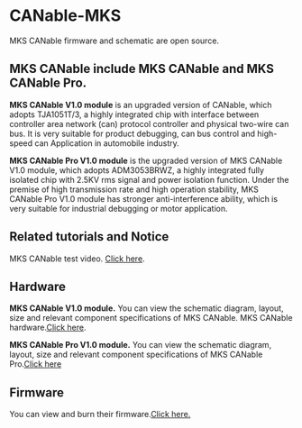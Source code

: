 # CANable-MKS
MKS CANable firmware and schematic are open source.

## MKS CANable include MKS CANable and MKS CANable Pro.
**MKS CANable V1.0 module** is an upgraded version of CANable, which adopts TJA1051T/3, a highly integrated chip with interface between controller area network (can) protocol controller and physical two-wire can bus. It is very suitable for product debugging, can bus control and high-speed can Application in automobile industry.

**MKS CANable Pro V1.0 module** is the upgraded version of MKS CANable V1.0 module, which adopts ADM3053BRWZ, a highly integrated fully isolated chip with 2.5KV rms signal and power isolation function. Under the premise of high transmission rate and high operation stability, MKS CANable Pro V1.0 module has stronger anti-interference ability, which is very suitable for industrial debugging or motor application.

## Related tutorials and Notice
MKS CANable test video. [Click here](https://www.youtube.com/watch?v=6MChPbeG6D0).

## Hardware
**MKS CANable V1.0 module.** You can view the schematic diagram, layout, size and relevant component specifications of MKS CANable.
MKS CANable hardware.[Click here](https://github.com/makerbase-mks/CANable-MKS/tree/main/02_Makerbase%20CANable%20related%20documents/MKS%20CANable%20V1.0%20002).

**MKS CANable Pro V1.0 module.** You can view the schematic diagram, layout, size and relevant component specifications of MKS CANable Pro.[Click here](https://github.com/makerbase-mks/CANable-MKS/tree/main/02_Makerbase%20CANable%20related%20documents/MKS%20CANable%20Pro%20V1.0%20002)

## Firmware
You can view and burn their firmware.[Click here.](https://github.com/makerbase-mks/CANable-MKS/tree/main/03_Makerbase%20CANable%20related%20components)
